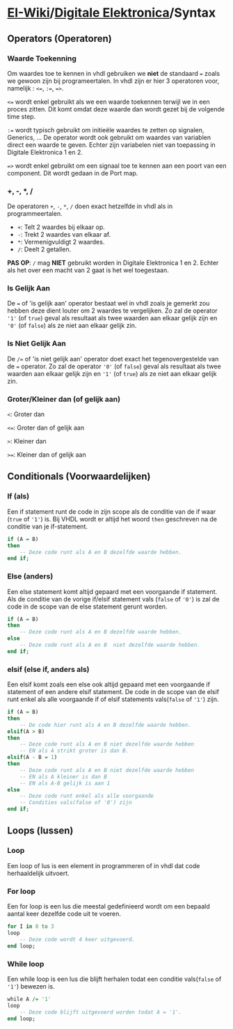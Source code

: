 # [EI-Wiki](..)/[Digitale Elektronica](Home)/Syntax
## Operators (Operatoren)
### Waarde Toekenning
Om waardes toe te kennen in vhdl gebruiken we **niet** de standaard `=` zoals we gewoon zijn bij programeertalen. In vhdl zijn er hier 3 operatoren voor, namelijk : `<=`, `:=`, `=>`.

`<=` wordt enkel gebruikt als we een waarde toekennen terwijl we in een proces zitten. Dit komt omdat deze waarde dan wordt gezet bij de volgende time step.

`:=` wordt typisch gebruikt om initieële waardes te zetten op signalen, Generics, ... De operator wordt ook gebruikt om waardes van variablen direct een waarde te geven. Echter zijn variabelen niet van toepassing in Digitale Elektronica 1 en 2.

`=>` wordt enkel gebruikt om een signaal toe te kennen aan een poort van een component. Dit wordt gedaan in de Port map.

### +, -, *, /
De operatoren `+`, `-`, `*`, `/` doen exact hetzelfde in vhdl als in programmeertalen.
* `+`: Telt 2 waardes bij elkaar op.
* `-`: Trekt 2 waardes van elkaar af.
* `*`: Vermenigvuldigt 2 waardes.
* `/`: Deelt 2 getallen.

**PAS OP**: `/` mag **NIET** gebruikt worden in Digitale Elektronica 1 en 2. Echter als het over een macht van 2 gaat is het wel toegestaan.

### Is Gelijk Aan
De `=` of 'is gelijk aan' operator bestaat wel in vhdl zoals je gemerkt zou hebben deze dient louter om 2 waardes te vergelijken.
Zo zal de operator `'1'` (of `true`) geval als resultaat als twee waarden aan elkaar gelijk zijn en `'0'` (of `false`) als ze niet aan elkaar gelijk zin.

### Is Niet Gelijk Aan
De `/=` of 'is niet gelijk aan' operator doet exact het tegenovergestelde van de `=` operator.
Zo zal de operator `'0'` (of `false`) geval als resultaat als twee waarden aan elkaar gelijk zijn en `'1'` (of `true`) als ze niet aan elkaar gelijk zin.

### Groter/Kleiner dan (of gelijk aan)
`<`:  Groter dan

`<=`: Groter dan of gelijk aan

`>`: Kleiner dan

`>=`: Kleiner dan of gelijk aan

## Conditionals (Voorwaardelijken)
### If (als)
Een if statement runt de code in zijn scope als de conditie van de if waar (`true` of `'1'`) is. Bij VHDL wordt er altijd het woord `then` geschreven na de conditie van je if-statement.

```vhdl
if (A = B)
then
    -- Deze code runt als A en B dezelfde waarde hebben.
end if;
```

### Else (anders)
Een else statement komt altijd gepaard met een voorgaande if statement. Als de conditie van de vorige if/elsif statement vals (`false` of `'0'`) is zal de code in de scope van de else statement gerunt worden.

```vhdl
if (A = B)
then
    -- Deze code runt als A en B dezelfde waarde hebben.
else
    -- Deze code runt als A en B  niet dezelfde waarde hebben.
end if;
```

### elsif (else if, anders als)
Een elsif komt zoals een else ook altijd gepaard met een voorgaande if statement of een andere elsif statement. De code in de scope van de elsif runt enkel als alle voorgaande if of elsif statements vals(`false` of `'1'`) zijn.

```vhdl
if (A = B)
then
    -- De code hier runt als A en B dezelfde waarde hebben.
elsif(A > B)
then
    -- Deze code runt als A en B niet dezelfde waarde hebben
    -- EN als A strikt groter is dan B.
elsif(A - B = 1)
then
    -- Deze code runt als A en B niet dezelfde waarde hebben
    -- EN als A kleiner is dan B
    -- EN als A-B gelijk is aan 1
else
    -- Deze code runt enkel als alle voorgaande
    -- Condities vals(false of '0') zijn
end if;
```

## Loops (lussen)
### Loop
Een loop of lus is een element in programmeren of in vhdl dat code herhaaldelijk uitvoert.

### For loop
Een for loop is een lus die meestal gedefinieerd wordt om een bepaald aantal keer dezelfde code uit te voeren.

```vhdl
for I in 0 to 3
loop
    -- Deze code wordt 4 keer uitgevoerd.
end loop;
```

### While loop
Een while loop is een lus die blijft herhalen todat een conditie vals(`false` of `'1'`) bewezen is.

```vhdl
while A /= '1'
loop
    -- Deze code blijft uitgevoerd worden todat A = '1'.
end loop;
```
